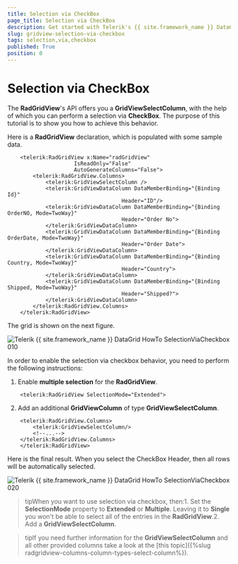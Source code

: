 ```yaml
---
title: Selection via CheckBox
page_title: Selection via CheckBox
description: Get started with Telerik's {{ site.framework_name }} DataGrid supporting GridViewSelectColumn with the help of which you can perform a selection via CheckBox.
slug: gridview-selection-via-checkbox
tags: selection,via,checkbox
published: True
position: 0
---
```


# Selection via CheckBox

The __RadGridView__'s API offers you a __GridViewSelectColumn__, with the help of which you can perform a selection via __CheckBox__. The purpose of this tutorial is to show you how to achieve this behavior.

Here is a __RadGridView__ declaration, which is populated with some sample data.



```XAML
	<telerik:RadGridView x:Name="radGridView"
	                 IsReadOnly="False"
	                 AutoGenerateColumns="False">
	    <telerik:RadGridView.Columns>
	        <telerik:GridViewSelectColumn />
	        <telerik:GridViewDataColumn DataMemberBinding="{Binding Id}"
	                                Header="ID"/>
	        <telerik:GridViewDataColumn DataMemberBinding="{Binding OrderNO, Mode=TwoWay}"
	                                Header="Order No">
	        </telerik:GridViewDataColumn>
	        <telerik:GridViewDataColumn DataMemberBinding="{Binding OrderDate, Mode=TwoWay}"
	                                Header="Order Date">
	        </telerik:GridViewDataColumn>
	        <telerik:GridViewDataColumn DataMemberBinding="{Binding Country, Mode=TwoWay}"
	                                Header="Country">
	        </telerik:GridViewDataColumn>
	        <telerik:GridViewDataColumn DataMemberBinding="{Binding Shipped, Mode=TwoWay}"
	                                Header="Shipped?">
	        </telerik:GridViewDataColumn>
	    </telerik:RadGridView.Columns>
	</telerik:RadGridView>
```

The grid is shown on the next figure.

![Telerik {{ site.framework_name }} DataGrid HowTo SelectionViaCheckbox 010](images/RadGridView_HowTo_SelectionViaCheckbox_010.png)

In order to enable the selection via checkbox behavior, you need to perform the following instructions:

1. Enable __multiple selection__ for the __RadGridView__.



```XAML
	<telerik:RadGridView SelectionMode="Extended">
```

2. Add an additional __GridViewColumn__ of type __GridViewSelectColumn__.



```XAML
	<telerik:RadGridView.Columns>
	    <telerik:GridViewSelectColumn/>
	    <!--...-->
	</telerik:RadGridView.Columns>
	</telerik:RadGridView>
```

Here is the final result. When you select the CheckBox Header, then all rows will be automatically selected.

![Telerik {{ site.framework_name }} DataGrid HowTo SelectionViaCheckbox 020](images/RadGridView_HowTo_SelectionViaCheckbox_020.png)

>tipWhen you want to use selection via checkbox, then:1. Set the __SelectionMode__ property to __Extended__ or __Multiple__. Leaving it to __Single__ you won't be able to select all of the entries in the __RadGridView__.2. Add a __GridViewSelectColumn__.

>tipIf you need further information for the __GridViewSelectColumn__ and all other provided columns take a look at the [this topic]({%slug radgridview-columns-column-types-select-column%}).
